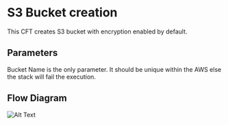 # S3 Bucket creation

This CFT creates S3 bucket with encryption enabled by default.

## Parameters

Bucket Name is the only parameter. It should be unique within the AWS else the stack will fail the execution.

## Flow Diagram
![Alt Text](https://github.com/ibexlabs/IbexCatalog/blob/images/Images/S3.png)
